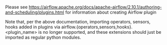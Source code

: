 Please see https://airflow.apache.org/docs/apache-airflow/2.10.1/authoring-and-scheduling/plugins.html for information about creating Airflow plugin

Note that, per the above documentation, importing operators, sensors, hooks added in plugins via airflow.{operators,sensors,hooks}.<plugin_name> is no longer supported, and these extensions should just be imported as regular python modules.
